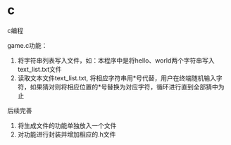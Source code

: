 # c
c编程

game.c功能：
1. 将字符串列表写入文件，如：本程序中是将hello、world两个字符串写入text_list.txt文件
2. 读取文本文件text_list.txt, 将相应字符串用\*号代替，用户在终端随机输入字符，如果猜对则将相应位置的\*号替换为对应字符，循环进行直到全部猜中为止

后续完善
1. 将生成文件的功能单独放入一个文件
2. 对功能进行封装并增加相应的.h文件

